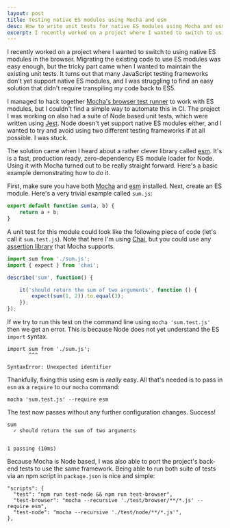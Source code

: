 ```yaml
---
layout: post
title: Testing native ES modules using Mocha and esm
desc: How to write unit tests for native ES modules using Mocha and esm and run them on the command line.
excerpt: I recently worked on a project where I wanted to switch to using native ES modules in the browser. Migrating the existing code to use ES modules was easy enough, but the tricky part came when I wanted to maintain the existing unit tests. It turns out that many JavaScript testing frameworks don't yet support native ES modules, and I was struggling to find an easy solution that didn't require transpiling my code back to ES5.
---
```


I recently worked on a project where I wanted to switch to using native ES modules in the browser. Migrating the existing code to use ES modules was easy enough, but the tricky part came when I wanted to maintain the existing unit tests. It turns out that many JavaScript testing frameworks don't yet support native ES modules, and I was struggling to find an easy solution that didn't require transpiling my code back to ES5.

I managed to hack together [Mocha's browser test runner](https://medium.com/dailyjs/running-mocha-tests-as-native-es6-modules-in-a-browser-882373f2ecb0) to work with ES modules, but I couldn't find a simple way to automate this in CI. The project I was working on also had a suite of Node based unit tests, which were written using [Jest](https://jestjs.io/). Node doesn't yet support native ES modules either, and I wanted to try and avoid using two different testing frameworks if at all possible. I was stuck.

The solution came when I heard about a rather clever library called [esm](https://github.com/standard-things/esm). It's is a fast, production ready, zero-dependency ES module loader for Node. Using it with Mocha turned out to be really straight forward. Here's a basic example demonstrating how to do it.

First, make sure you have both [Mocha](https://mochajs.org/) and [esm](https://github.com/standard-things/esm) installed. Next, create an ES module. Here's a very trivial example called `sum.js`:

```javascript
export default function sum(a, b) {
    return a + b;
}
```

A unit test for this module could look like the following piece of code (let's call it `sum.test.js`). Note that here I'm using [Chai](https://www.chaijs.com/), but you could use any [assertion library](https://mochajs.org/#assertions) that Mocha supports.

```javascript
import sum from './sum.js';
import { expect } from 'chai';

describe('sum', function() {

    it('should return the sum of two arguments', function () {
        expect(sum(1, 2)).to.equal(3);
    });
});
```

If we try to run this test on the command line using `mocha 'sum.test.js'` then we get an error. This is because Node does not yet understand the ES `import` syntax.

```
import sum from './sum.js';
       ^^^

SyntaxError: Unexpected identifier
```

Thankfully, fixing this using esm is _really_ easy. All that's needed is to pass in `esm` as a `require` to our `mocha` command:

```
mocha 'sum.test.js' --require esm
```

The test now passes without any further configuration changes. Success!

```
sum
  ✓ should return the sum of two arguments


1 passing (10ms)
```

Because Mocha is Node based, I was also able to port the project's back-end tests to use the same framework. Being able to run both suite of tests via an npm script in `package.json` is nice and simple:

```
"scripts": {
  "test": "npm run test-node && npm run test-browser",
  "test-browser": "mocha --recursive './test/browser/**/*.js' --require esm",
  "test-node": "mocha --recursive './test/node/**/*.js'",
},
```
